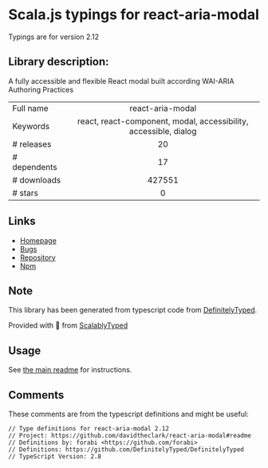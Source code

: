 
# Scala.js typings for react-aria-modal

Typings are for version 2.12

## Library description:
A fully accessible and flexible React modal built according WAI-ARIA Authoring Practices

|                    |                 |
| ------------------ | :-------------: |
| Full name          | react-aria-modal |
| Keywords           | react, react-component, modal, accessibility, accessible, dialog |
| # releases         | 20 |
| # dependents       | 17 |
| # downloads        | 427551 |
| # stars            | 0 |

## Links
- [Homepage](https://github.com/davidtheclark/react-aria-modal#readme)
- [Bugs](https://github.com/davidtheclark/react-aria-modal/issues)
- [Repository](https://github.com/davidtheclark/react-aria-modal)
- [Npm](https://www.npmjs.com/package/react-aria-modal)
    


## Note
This library has been generated from typescript code from [DefinitelyTyped](https://definitelytyped.org).

Provided with :purple_heart: from [ScalablyTyped](https://github.com/oyvindberg/ScalablyTyped)

## Usage
See [the main readme](../../readme.md) for instructions.

## Comments

These comments are from the typescript definitions and might be useful:
```
// Type definitions for react-aria-modal 2.12
// Project: https://github.com/davidtheclark/react-aria-modal#readme
// Definitions by: forabi <https://github.com/forabi>
// Definitions: https://github.com/DefinitelyTyped/DefinitelyTyped
// TypeScript Version: 2.8

```


